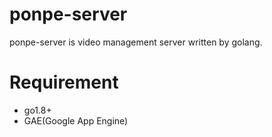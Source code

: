 # ponpe-server

ponpe-server is video management server written by golang.

# Requirement

- go1.8+
- GAE(Google App Engine)

